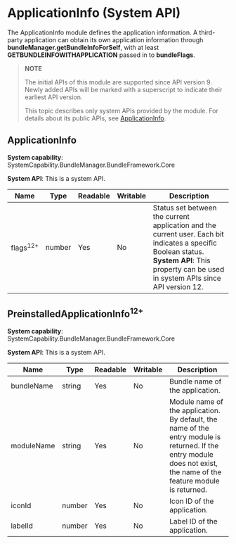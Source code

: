 # ApplicationInfo (System API)

The ApplicationInfo module defines the application information. A third-party application can obtain its own application information through **bundleManager.getBundleInfoForSelf**, with at least **GETBUNDLEINFOWITHAPPLICATION** passed in to **bundleFlags**.

> **NOTE**
>
> The initial APIs of this module are supported since API version 9. Newly added APIs will be marked with a superscript to indicate their earliest API version.
>
> This topic describes only system APIs provided by the module. For details about its public APIs, see [ApplicationInfo](js-apis-bundleManager-applicationInfo.md).

## ApplicationInfo

**System capability**: SystemCapability.BundleManager.BundleFramework.Core

**System API**: This is a system API.

| Name     | Type          | Readable| Writable| Description                       |
| --------- | -------------- | ---- | ---- | --------------------------- |
| flags<sup>12+</sup>    | number    | Yes  | No  | Status set between the current application and the current user. Each bit indicates a specific Boolean status.<br>**System API**: This property can be used in system APIs since API version 12.|


## PreinstalledApplicationInfo<sup>12+<sup>

**System capability**: SystemCapability.BundleManager.BundleFramework.Core

**System API**: This is a system API.

| Name     | Type          | Readable| Writable| Description                       |
| --------- | -------------- | ---- | ---- | --------------------------- |
| bundleName | string         | Yes  | No  | Bundle name of the application.                |
| moduleName | string         | Yes  | No  | Module name of the application. By default, the name of the entry module is returned. If the entry module does not exist, the name of the feature module is returned.           |
| iconId | number         | Yes  | No  | Icon ID of the application.           |
| labelId | number         | Yes  | No  | Label ID of the application.           |
